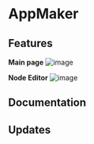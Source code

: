# AppMaker

## Features

**Main page**
![image](https://github.com/user-attachments/assets/83f545de-eb28-4cda-ae77-044664356064)

**Node Editor**
![image](https://github.com/user-attachments/assets/74e843e5-d7d7-4111-97f7-9d7cd91460c7)

## Documentation

## Updates
